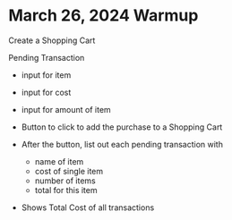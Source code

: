 # March 26, 2024  Warmup

Create a Shopping Cart

Pending Transaction
- input for item
- input for cost
- input for amount of item

- Button to click to add the purchase to a Shopping Cart


- After the button, list out each pending transaction with
  - name of item
  - cost of single item
  - number of items
  - total for this item

- Shows Total Cost of all transactions